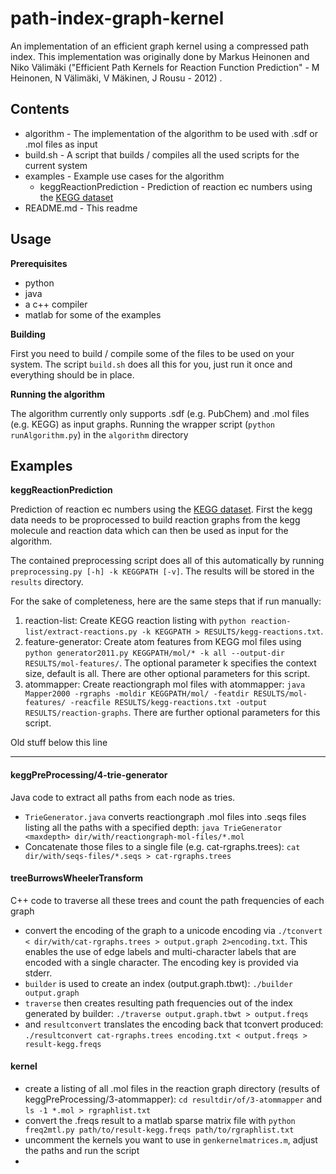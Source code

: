 path-index-graph-kernel
=======================

An implementation of an efficient graph kernel using a compressed path index. This implementation was originally done by Markus Heinonen and Niko Välimäki ("Efficient Path Kernels for Reaction Function Prediction" - M Heinonen, N Välimäki, V Mäkinen, J Rousu - 2012) .

Contents
--------

* algorithm - The implementation of the algorithm to be used with .sdf or .mol files as input
* build.sh - A script that builds / compiles all the used scripts for the current system
* examples - Example use cases for the algorithm
    * keggReactionPrediction - Prediction of reaction ec numbers using the [KEGG dataset](http://www.genome.jp/kegg/)
* README.md - This readme

Usage
-----

**Prerequisites**

* python
* java 
* a c++ compiler
* matlab for some of the examples

**Building**

First you need to build / compile some of the files to be used on your system. The script `build.sh` does all this for you, just run it once and everything should be in place.

**Running the algorithm**

The algorithm currently only supports .sdf (e.g. PubChem) and .mol files (e.g. KEGG) as input graphs. Running the wrapper script (`python runAlgorithm.py`) in the `algorithm` directory  

Examples
--------

**keggReactionPrediction**

Prediction of reaction ec numbers using the [KEGG dataset](http://www.genome.jp/kegg/). First the kegg data needs to be proprocessed to build reaction graphs from the kegg molecule and reaction data which can then be used as input for the algorithm.

The contained preprocessing script does all of this automatically by running `preprocessing.py [-h] -k KEGGPATH [-v]`. The results will be stored in the `results` directory. 

For the sake of completeness, here are the same steps that if run manually:

1. reaction-list: Create KEGG reaction listing with `python reaction-list/extract-reactions.py -k KEGGPATH > RESULTS/kegg-reactions.txt`. 
2. feature-generator: Create atom features from KEGG mol files using `python generator2011.py KEGGPATH/mol/* -k all --output-dir RESULTS/mol-features/`. The optional parameter k specifies the context size, default is all. There are other optional parameters for this script.
3. atommapper: Create reactiongraph mol files with atommapper: `java Mapper2000 -rgraphs -moldir KEGGPATH/mol/ -featdir RESULTS/mol-features/ -reacfile RESULTS/kegg-reactions.txt -output RESULTS/reaction-graphs`. There are further optional parameters for this script.



Old stuff below this line
________________________________

#### keggPreProcessing/4-trie-generator

Java code to extract all paths from each node as tries.
* `TrieGenerator.java` converts reactiongraph .mol files into .seqs files listing all the paths with a specified depth: `java TrieGenerator <maxdepth> dir/with/reactiongraph-mol-files/*.mol`
* Concatenate those files to a single file (e.g. cat-rgraphs.trees): `cat dir/with/seqs-files/*.seqs > cat-rgraphs.trees` 
#### treeBurrowsWheelerTransform

C++ code to traverse all these trees and count the path frequencies of each graph* convert the encoding of the graph to a unicode encoding via `./tconvert < dir/with/cat-rgraphs.trees > output.graph 2>encoding.txt`. This enables the use of edge labels and multi-character labels that are encoded with a single character. The encoding key is provided via stderr.* `builder` is used to create an index (output.graph.tbwt): `./builder output.graph`* `traverse` then creates resulting path frequencies out of the index generated by builder: `./traverse output.graph.tbwt > output.freqs`* and `resultconvert` translates the encoding back that tconvert produced: `./resultconvert cat-rgraphs.trees encoding.txt < output.freqs > result-kegg.freqs`
#### kernel

* create a listing of all .mol files in the reaction graph directory (results of keggPreProcessing/3-atommapper): `cd resultdir/of/3-atommapper` and `ls -1 *.mol > rgraphlist.txt`
* convert the .freqs result to a matlab sparse matrix file with `python freq2mtl.py path/to/result-kegg.freqs path/to/rgraphlist.txt`
* uncomment the kernels you want to use in `genkernelmatrices.m`, adjust the paths and run the script
*
